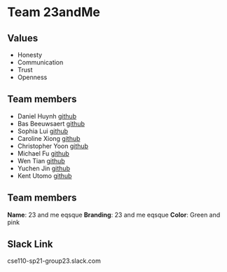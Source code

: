 # Team 23andMe

## Values
- Honesty
- Communication
- Trust
- Openness
## Team members
- Daniel Huynh [github](http://github.com/dhuynh97)
- Bas Beeuwsaert [github](http://github.com/basbelg)
- Sophia Lui [github](http://github.com/sophiaallui)
- Caroline Xiong [github](http://github.com/cyxiong16)
- Christopher Yoon [github](http://github.com/46chris)
- Michael Fu [github](http://github.com/MichaelFu512)
- Wen Tian [github](http://github.com/Wen-Tian-Pineapple)
- Yuchen Jin [github](http://github.com/ycc0571)
- Kent Utomo [github](http://github.com/kentiscool)

## Team members
**Name**: 23 and me eqsque 
**Branding**: 23 and me eqsque 
**Color**: Green and pink

## Slack Link
cse110-sp21-group23.slack.com